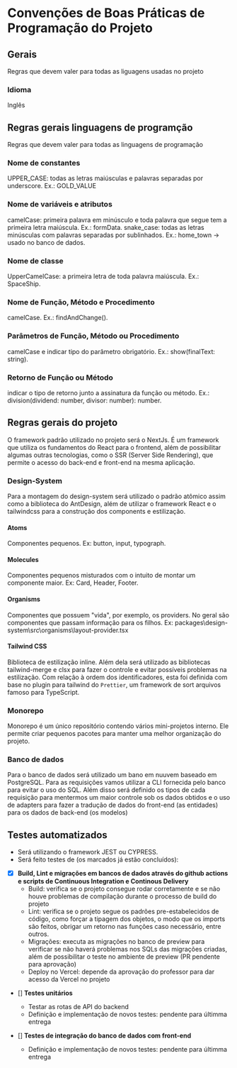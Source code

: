 
# Convenções de Boas Práticas de Programação do Projeto



## Gerais
Regras que devem valer para todas as liguagens usadas no projeto

### Idioma
Inglês



## Regras gerais linguagens de programção
Regras que devem valer para todas as linguagens de programação

### Nome de constantes
UPPER_CASE: todas as letras maiúsculas e palavras separadas por underscore. Ex.: GOLD_VALUE

### Nome de variáveis e atributos
camelCase: primeira palavra em minúsculo e toda palavra que segue tem a primeira letra maiúscula. Ex.: formData.
snake_case: todas as letras minúsculas com palavras separadas por sublinhados. Ex.: home_town -> usado no banco de dados.

### Nome de classe
UpperCamelCase: a primeira letra de toda palavra maiúscula. Ex.: SpaceShip.

### Nome de Função, Método e Procedimento
camelCase. Ex.: findAndChange().

### Parâmetros de Função, Método ou Procedimento
camelCase e indicar tipo do parâmetro obrigatório. Ex.: show(finalText: string).

### Retorno de Função ou Método
indicar o tipo de retorno junto a assinatura da função ou método. Ex.: division(dividend: number, divisor: number): number.



## Regras gerais do projeto
O framework padrão utilizado no projeto será o NextJs. É um framework que utiliza os fundamentos do React para o frontend, além de possibilitar algumas outras tecnologias, como o SSR (Server Side Rendering), que permite o acesso do back-end e front-end na mesma aplicação.


### Design-System
Para a montagem do design-system será utilizado o padrão atômico assim como a biblioteca do AntDesign, além de utilizar o framework React e o tailwindcss para a construção dos components e estilização.

#### Atoms
Componentes pequenos. Ex: button, input, typograph.

#### Molecules
Componentes pequenos misturados com o intuito de montar um componente maior. Ex: Card, Header, Footer.

#### Organisms
Componentes que possuem "vida", por exemplo, os providers. No geral são componentes que passam informação para os filhos. Ex: packages\design-system\src\organisms\layout-provider.tsx

#### Tailwind CSS
Biblioteca de estilização inline. Além dela será utilizado as bibliotecas tailwind-merge e clsx para fazer o controle e evitar possíveis problemas na estilização. Com relação à ordem dos identificadores, esta foi definida com base no plugin para tailwind do `Prettier`, um framework de sort arquivos famoso para TypeScript.


### Monorepo
Monorepo é um único repositório contendo vários mini-projetos interno. Ele permite criar pequenos pacotes para manter uma melhor organização do projeto.


### Banco de dados
Para o banco de dados será utilizado um bano em nuuvem baseado em PostgreSQL. Para as requisições vamos utilizar a CLI fornecida pelo banco para evitar o uso do SQL. Além disso será definido os tipos de cada requisição para mentermos um maior controle sob os dados obtidos e o uso de adapters para fazer a tradução de dados do front-end (as entidades) para os dados de back-end (os modelos)



## Testes automatizados
- Será utilizando o framework JEST ou CYPRESS.
- Será feito testes de (os marcados já estão concluídos):

- [x] **Build, Lint e migrações em bancos de dados através do github actions e scripts de Continuous Integration e Continous Delivery**
    - Build: verifica se o projeto consegue rodar corretamente e se não houve problemas de compilação durante o processo de build do projeto
    - Lint: verifica se o projeto segue os padrões pre-estabelecidos de código, como forçar a tipagem dos objetos, o modo que os imports são feitos, obrigar um retorno nas funções caso necessário, entre outros.
    - Migrações: executa as migrações no banco de preview para verificar se não haverá problemas nos SQLs das migrações criadas, além de possibilitar o teste no ambiente de preview (PR pendente para aprovação)
  - Deploy no Vercel: depende da aprovação do professor para dar acesso da Vercel no projeto

- [] **Testes unitários**
    - Testar as rotas de API do backend
  - Definição e implementação de novos testes: pendente para últimma entrega

- [] **Testes de integração do banco de dados com front-end**
  - Definição e implementação de novos testes: pendente para últimma entrega